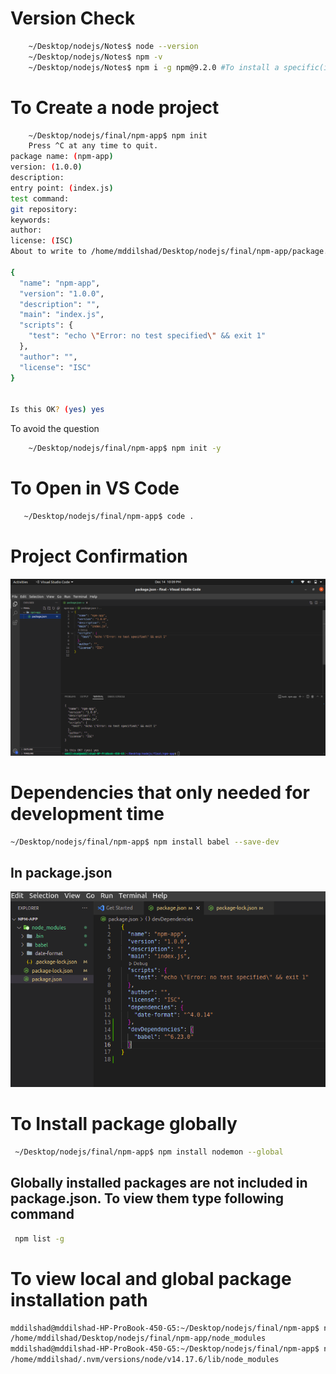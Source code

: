 # Version Check
```bash
    ~/Desktop/nodejs/Notes$ node --version
    ~/Desktop/nodejs/Notes$ npm -v
    ~/Desktop/nodejs/Notes$ npm i -g npm@9.2.0 #To install a specific(in this case latest) version
```
# To Create a node project
```bash
    ~/Desktop/nodejs/final/npm-app$ npm init
    Press ^C at any time to quit.
package name: (npm-app) 
version: (1.0.0) 
description: 
entry point: (index.js) 
test command: 
git repository: 
keywords: 
author: 
license: (ISC) 
About to write to /home/mddilshad/Desktop/nodejs/final/npm-app/package.json:

{
  "name": "npm-app",
  "version": "1.0.0",
  "description": "",
  "main": "index.js",
  "scripts": {
    "test": "echo \"Error: no test specified\" && exit 1"
  },
  "author": "",
  "license": "ISC"
}


Is this OK? (yes) yes
```
To avoid the question
```bash
    ~/Desktop/nodejs/final/npm-app$ npm init -y
```
# To Open in VS Code
```bash
   ~/Desktop/nodejs/final/npm-app$ code .
```
# Project Confirmation
![Project init](src/img/package-json.png)

# Dependencies that only needed for development time
 ```bash
 ~/Desktop/nodejs/final/npm-app$ npm install babel --save-dev
 ```
 ## In package.json
 ![dev-dependency](src/img/dev-dependency.png)

 # To Install package globally
 ```bash
  ~/Desktop/nodejs/final/npm-app$ npm install nodemon --global
 ```
 ## Globally installed packages are not included in package.json. To view them type following command
 ```bash
  npm list -g
 ```
 # To view local and global package installation path
 ```bash
mddilshad@mddilshad-HP-ProBook-450-G5:~/Desktop/nodejs/final/npm-app$ npm root
/home/mddilshad/Desktop/nodejs/final/npm-app/node_modules
mddilshad@mddilshad-HP-ProBook-450-G5:~/Desktop/nodejs/final/npm-app$ npm root -g
/home/mddilshad/.nvm/versions/node/v14.17.6/lib/node_modules
 ```